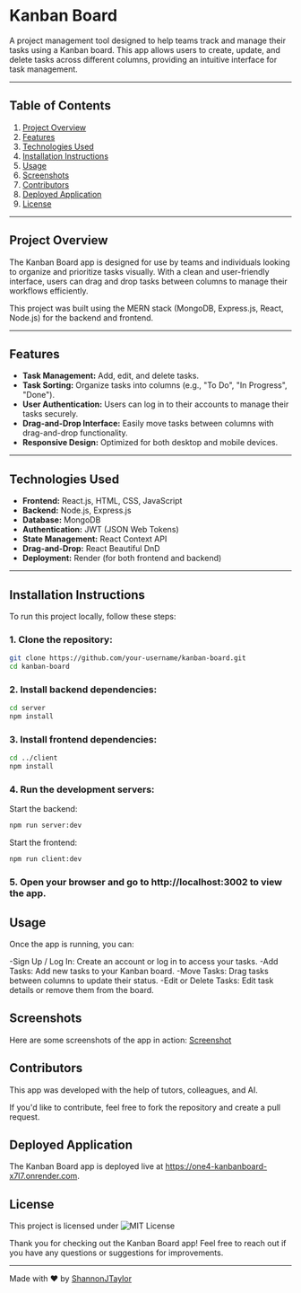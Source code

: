 # Kanban Board

A project management tool designed to help teams track and manage their tasks using a Kanban board. This app allows users to create, update, and delete tasks across different columns, providing an intuitive interface for task management.

---

## Table of Contents

1. [Project Overview](#project-overview)
2. [Features](#features)
3. [Technologies Used](#technologies-used)
4. [Installation Instructions](#installation-instructions)
5. [Usage](#usage)
6. [Screenshots](#screenshots)
7. [Contributors](#contributors)
8. [Deployed Application](#deployed-application)
9. [License](#license)

---

## Project Overview

The Kanban Board app is designed for use by teams and individuals looking to organize and prioritize tasks visually. With a clean and user-friendly interface, users can drag and drop tasks between columns to manage their workflows efficiently.

This project was built using the MERN stack (MongoDB, Express.js, React, Node.js) for the backend and frontend.

---

## Features

- **Task Management:** Add, edit, and delete tasks.
- **Task Sorting:** Organize tasks into columns (e.g., "To Do", "In Progress", "Done").
- **User Authentication:** Users can log in to their accounts to manage their tasks securely.
- **Drag-and-Drop Interface:** Easily move tasks between columns with drag-and-drop functionality.
- **Responsive Design:** Optimized for both desktop and mobile devices.

---

## Technologies Used

- **Frontend:** React.js, HTML, CSS, JavaScript
- **Backend:** Node.js, Express.js
- **Database:** MongoDB
- **Authentication:** JWT (JSON Web Tokens)
- **State Management:** React Context API
- **Drag-and-Drop:** React Beautiful DnD
- **Deployment:** Render (for both frontend and backend)

---

## Installation Instructions

To run this project locally, follow these steps:

### 1. Clone the repository:
```bash
git clone https://github.com/your-username/kanban-board.git
cd kanban-board
```
### 2.  Install backend dependencies:
```bash
cd server
npm install
```
### 3. Install frontend dependencies:
```bash
cd ../client
npm install
```
### 4. Run the development servers:
Start the backend:
```bash
npm run server:dev
```
Start the frontend:
```bash
npm run client:dev
```
### 5. Open your browser and go to http://localhost:3002 to view the app.

## Usage
Once the app is running, you can:

-Sign Up / Log In: Create an account or log in to access your tasks.
-Add Tasks: Add new tasks to your Kanban board.
-Move Tasks: Drag tasks between columns to update their status.
-Edit or Delete Tasks: Edit task details or remove them from the board.

## Screenshots
Here are some screenshots of the app in action:
[Screenshot](/client/src/assets/images/Screenshot.png)


## Contributors
This app was developed with the help of tutors, colleagues, and AI.

If you'd like to contribute, feel free to fork the repository and create a pull request.

## Deployed Application
The Kanban Board app is deployed live at https://one4-kanbanboard-x7l7.onrender.com.

## License
This project is licensed under ![MIT License](https://img.shields.io/badge/License-MIT-blue.svg)


Thank you for checking out the Kanban Board app! Feel free to reach out if you have any questions or suggestions for improvements.
___
Made with ❤️ by [ShannonJTaylor](https://github.com/ShannonJTaylor)